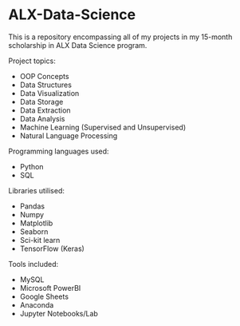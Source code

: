 # ALX-Data-Science
This is a repository encompassing all of my projects in my 15-month scholarship in ALX Data Science program.

Project topics:
- OOP Concepts
- Data Structures
- Data Visualization
- Data Storage
- Data Extraction
- Data Analysis
- Machine Learning (Supervised and Unsupervised)
- Natural Language Processing

Programming languages used:
- Python
- SQL

Libraries utilised:
- Pandas
- Numpy
- Matplotlib
- Seaborn
- Sci-kit learn
- TensorFlow (Keras)

Tools included:
- MySQL
- Microsoft PowerBI
- Google Sheets
- Anaconda
- Jupyter Notebooks/Lab
